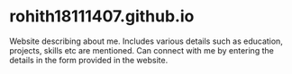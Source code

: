 # rohith18111407.github.io

Website describing about me.
Includes various details such as education, projects, skills etc are mentioned.
Can connect with me by entering the details in the form provided in the website.

